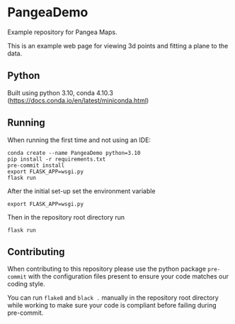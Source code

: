 # PangeaDemo

Example repository for Pangea Maps.

This is an example web page for viewing 3d points and fitting a plane to the data. 

## Python

Built using python 3.10, conda 4.10.3 (https://docs.conda.io/en/latest/miniconda.html)

## Running

When running the first time and not using an IDE:

```shell
conda create --name PangeaDemo python=3.10
pip install -r requirements.txt
pre-commit install
export FLASK_APP=wsgi.py
flask run
```
After the initial set-up set the environment variable
```shell
export FLASK_APP=wsgi.py
```
Then in the repository root directory run
```shell
flask run
```


## Contributing

When contributing to this repository please use the python package `pre-commit` with the configuration files present to 
ensure your code matches our coding style.

You can run ```flake8``` and ```black .``` manually in the repository root directory while working to make sure your 
code is compliant before failing during pre-commit.
